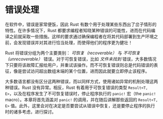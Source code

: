 # 错误处理

在软件中，错误是家常便饭，因此 Rust 有数个用于处理某些东西出了岔子情形的特性。在许多情况下，Rust 都要求编程者知晓某种错误的可能性，进而在代码编译之前就采取一些措施。这样的要求通过确保编程者在将其代码部署到生产环境之前，会发现错误并对其进行恰当处理，而使得他们的程序更为健壮！

Rust 将错误分组为两个主要类别： *可恢复（recoverable）* 与 *不可恢复（unrecoverable）* 错误。对于可恢复错误，比如 *文件未找到* 错误，大多数情况下只要将该故障汇报给用户，并重试该操作。而不可恢复错误则总是代码错误的表征，像是尝试访问超出数组末端的某个位置，进而因此就要立即停止该程序。

大多数语言都没有区分这两种错误，而以同样方式，使用诸如异常的机制处理这两种错误。Rust 没有异常。相反，Rust 有着用于可恢复错误的类型 `Result<T, E>`，以及在程序发生了不可恢复错误时，停止程序执行的 `panic!` 宏（the `panic!` macro）。本章将首先涵盖对 `panic!` 的调用，并在随后讲解那些返回的 `Result<T, E>` 值。此外，这里会对在决定是否要尝试从错误中恢复，还是要停止程序的执行时的诸多考虑，进行探讨。
